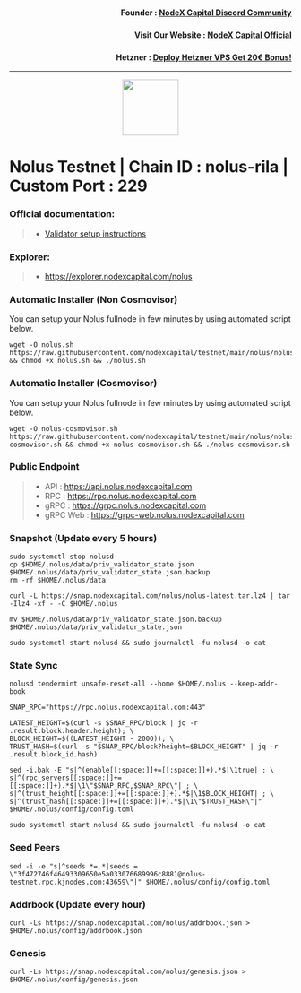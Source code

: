 <h3><p style="font-size:14px" align="right">Founder :
<a href="https://discord.gg/nodexcapital" target="_blank">NodeX Capital Discord Community</a></p></h3>
<h3><p style="font-size:14px" align="right">Visit Our Website :
<a href="https://discord.gg/nodexcapital" target="_blank">NodeX Capital Official</a></p></h3>
<h3><p style="font-size:14px" align="right">Hetzner :
<a href="https://hetzner.cloud/?ref=bMTVi7dcwSgA" target="_blank">Deploy Hetzner VPS Get 20€ Bonus!</a></h3>
<hr>

<p align="center">
  <img height="100" height="auto" src="https://user-images.githubusercontent.com/34649601/207593974-32d7cb69-eca9-4096-bc96-246fe7038c88.png">
</p>

# Nolus Testnet | Chain ID : nolus-rila | Custom Port : 229

### Official documentation:
>- [Validator setup instructions](https://docs-nolus-protocol.notion.site/Nolus-Protocol-Docs-a0ddfe091cc5456183417a68502705f8)

### Explorer:
>-  https://explorer.nodexcapital.com/nolus


### Automatic Installer (Non Cosmovisor)
You can setup your Nolus fullnode in few minutes by using automated script below.
```
wget -O nolus.sh https://raw.githubusercontent.com/nodexcapital/testnet/main/nolus/nolus.sh && chmod +x nolus.sh && ./nolus.sh
```

### Automatic Installer (Cosmovisor)
You can setup your Nolus fullnode in few minutes by using automated script below.
```
wget -O nolus-cosmovisor.sh https://raw.githubusercontent.com/nodexcapital/testnet/main/nolus/nolus-cosmovisor.sh && chmod +x nolus-cosmovisor.sh && ./nolus-cosmovisor.sh
```
### Public Endpoint

>- API : https://api.nolus.nodexcapital.com
>- RPC : https://rpc.nolus.nodexcapital.com
>- gRPC : https://grpc.nolus.nodexcapital.com
>- gRPC Web : https://grpc-web.nolus.nodexcapital.com

### Snapshot (Update every 5 hours)
```
sudo systemctl stop nolusd
cp $HOME/.nolus/data/priv_validator_state.json $HOME/.nolus/data/priv_validator_state.json.backup
rm -rf $HOME/.nolus/data

curl -L https://snap.nodexcapital.com/nolus/nolus-latest.tar.lz4 | tar -Ilz4 -xf - -C $HOME/.nolus

mv $HOME/.nolus/data/priv_validator_state.json.backup $HOME/.nolus/data/priv_validator_state.json

sudo systemctl start nolusd && sudo journalctl -fu nolusd -o cat
```

### State Sync
```
nolusd tendermint unsafe-reset-all --home $HOME/.nolus --keep-addr-book

SNAP_RPC="https://rpc.nolus.nodexcapital.com:443"

LATEST_HEIGHT=$(curl -s $SNAP_RPC/block | jq -r .result.block.header.height); \
BLOCK_HEIGHT=$((LATEST_HEIGHT - 2000)); \
TRUST_HASH=$(curl -s "$SNAP_RPC/block?height=$BLOCK_HEIGHT" | jq -r .result.block_id.hash)

sed -i.bak -E "s|^(enable[[:space:]]+=[[:space:]]+).*$|\1true| ; \
s|^(rpc_servers[[:space:]]+=[[:space:]]+).*$|\1\"$SNAP_RPC,$SNAP_RPC\"| ; \
s|^(trust_height[[:space:]]+=[[:space:]]+).*$|\1$BLOCK_HEIGHT| ; \
s|^(trust_hash[[:space:]]+=[[:space:]]+).*$|\1\"$TRUST_HASH\"|" $HOME/.nolus/config/config.toml

sudo systemctl start nolusd && sudo journalctl -fu nolusd -o cat
```

### Seed Peers
```
sed -i -e "s|^seeds *=.*|seeds = \"3f472746f46493309650e5a033076689996c8881@nolus-testnet.rpc.kjnodes.com:43659\"|" $HOME/.nolus/config/config.toml
```
### Addrbook (Update every hour)
```
curl -Ls https://snap.nodexcapital.com/nolus/addrbook.json > $HOME/.nolus/config/addrbook.json
```
### Genesis
```
curl -Ls https://snap.nodexcapital.com/nolus/genesis.json > $HOME/.nolus/config/genesis.json
```